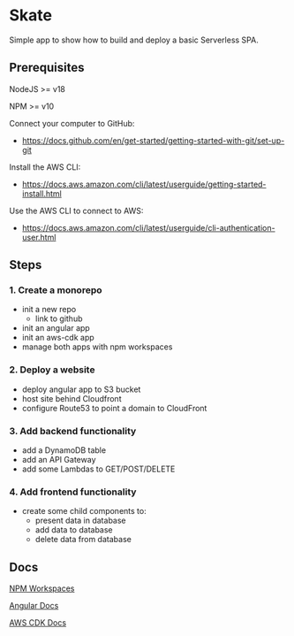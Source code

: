 # Skate

Simple app to show how to build and deploy a basic Serverless SPA.

## Prerequisites

NodeJS >= v18

NPM >= v10

Connect your computer to GitHub:
- https://docs.github.com/en/get-started/getting-started-with-git/set-up-git

Install the AWS CLI:
- https://docs.aws.amazon.com/cli/latest/userguide/getting-started-install.html

Use the AWS CLI to connect to AWS:
- https://docs.aws.amazon.com/cli/latest/userguide/cli-authentication-user.html

## Steps

### 1. Create a monorepo
  - init a new repo
    - link to github
  - init an angular app
  - init an aws-cdk app
  - manage both apps with npm workspaces

### 2. Deploy a website
  - deploy angular app to S3 bucket
  - host site behind Cloudfront
  - configure Route53 to point a domain to CloudFront

### 3. Add backend functionality
  - add a DynamoDB table
  - add an API Gateway
  - add some Lambdas to GET/POST/DELETE

### 4. Add frontend functionality
  - create some child components to:
    - present data in database
    - add data to database
    - delete data from database

## Docs

[NPM Workspaces](https://docs.npmjs.com/cli/v7/using-npm/workspaces?v=true)

[Angular Docs](https://angular.dev/)

[AWS CDK Docs](https://docs.aws.amazon.com/cdk/api/v2/)